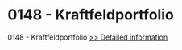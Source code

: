 # 0148 - Kraftfeldportfolio
0148 - Kraftfeldportfolio
[>> Detailed information](https://secure.shareit.com/shareit/product.html?productid=300998975&affiliateid=200057808)